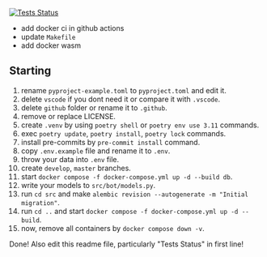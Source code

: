 [![Tests Status](https://github.com/{name}/{repository}/actions/workflows/ci.yml/badge.svg?branch={branch})](https://github.com/{name}/{repository}/actions/workflows/ci.yml)

- add docker ci in github actions
- update `Makefile`
- add docker wasm

## Starting

1. rename `pyproject-example.toml` to `pyproject.toml` and edit it.
2. delete `vscode` if you dont need it or compare it with `.vscode`.
3. delete `github` folder or rename it to `.github`.
4. remove or replace LICENSE.
5. create `.venv` by using `poetry shell` or `poetry env use 3.11` commands.
6. exec `poetry update`, `poetry install`, `poetry lock` commands.
7. install pre-commits by `pre-commit install` command.
8. copy `.env.example` file and rename it to `.env`.
9. throw your data into `.env` file.
10. create `develop`, `master` branches.
11. start `docker compose -f docker-compose.yml up -d --build db`.
12. write your models to `src/bot/models.py`.
13. run `cd src` and make `alembic revision --autogenerate -m "Initial migration"`.
14. run `cd ..` and start `docker compose -f docker-compose.yml up -d --build`.
15. now, remove all containers by `docker compose down -v`.

Done! Also edit this readme file, particularly "Tests Status" in first line!
